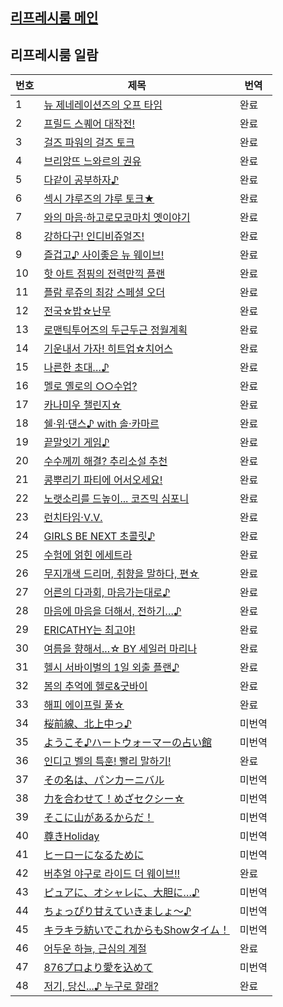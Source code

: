 ## [리프레시룸 메인](https://l4disk.github.io/refresh_room)

## 리프레시룸 일람
|번호|제목|번역|
|--|--|--|
|1|[뉴 제네레이션즈의 오프 타임](https://l4disk.github.io/refresh_room/detail/1/)|완료|
|2|[프릴드 스퀘어 대작전!](https://l4disk.github.io/refresh_room/detail/2/)|완료|
|3|[걸즈 파워의 걸즈 토크](https://l4disk.github.io/refresh_room/detail/3/)|완료|
|4|[브리앙뜨 느와르의 권유](https://l4disk.github.io/refresh_room/detail/4/)|완료|
|5|[다같이 공부하자♪](https://l4disk.github.io/refresh_room/detail/5/)|완료|
|6|[섹시 갸루즈의 갸루 토크★](https://l4disk.github.io/refresh_room/detail/6/)|완료|
|7|[와의 마음·하고로모코마치 옛이야기](https://l4disk.github.io/refresh_room/detail/7/)|완료|
|8|[강하다구! 인디비쥬얼즈!](https://l4disk.github.io/refresh_room/detail/8/)|완료|
|9|[즐겁고♪ 사이좋은 뉴 웨이브!](https://l4disk.github.io/refresh_room/detail/9/)|완료|
|10|[핫 아트 점핑의 전력만끽 플랜](https://l4disk.github.io/refresh_room/detail/10/)|완료|
|11|[플람 루쥬의 최강 스페셜 오더](https://l4disk.github.io/refresh_room/detail/11)|완료|
|12|[전국☆밥☆난무](https://l4disk.github.io/refresh_room/detail/12/)|완료|
|13|[로맨틱투어즈의 두근두근 정월계획](https://l4disk.github.io/refresh_room/detail/13/)|완료|
|14|[기운내서 가자! 히트업☆치어스](https://l4disk.github.io/refresh_room/detail/14/)|완료|
|15|[나른한 초대…♪](https://l4disk.github.io/refresh_room/detail/15/)|완료|
|16|[멜로 옐로의 ○○수업?](https://l4disk.github.io/refresh_room/detail/16/)|완료|
|17|[카나미우 챌린지☆](https://l4disk.github.io/refresh_room/detail/17/)|완료|
|18|[쉘·위·댄스♪ with 솔·카마르](https://l4disk.github.io/refresh_room/detail/18/)|완료|
|19|[끝말잇기 게임♪](https://l4disk.github.io/refresh_room/detail/19/)|완료|
|20|[수수께끼 해결? 추리소설 추천](https://l4disk.github.io/refresh_room/detail/20/)|완료|
|21|[콩뿌리기 파티에 어서오세요!](https://l4disk.github.io/refresh_room/detail/21/)|완료|
|22|[노랫소리를 드높이... 코즈믹 심포니](https://l4disk.github.io/refresh_room/detail/22/)|완료|
|23|[런치타임·V.V.](https://l4disk.github.io/refresh_room/detail/23/)|완료|
|24|[GIRLS BE NEXT 초콜릿♪](https://l4disk.github.io/refresh_room/detail/24/)|완료|
|25|[수험에 얽힌 에세트라](https://l4disk.github.io/refresh_room/detail/25/)|완료|
|26|[무지개색 드리머, 취향을 말하다, 편☆](https://l4disk.github.io/refresh_room/detail/26/)|완료|
|27|[어른의 다과회, 마음가는대로♪](https://l4disk.github.io/refresh_room/detail/27/)|완료|
|28|[마음에 마음을 더해서, 전하기…♪](https://l4disk.github.io/refresh_room/detail/28/)|완료|
|29|[ERICATHY는 최고야!](https://l4disk.github.io/refresh_room/detail/29/)|완료|
|30|[여름을 향해서...☆ BY 세일러 마리나](https://l4disk.github.io/refresh_room/detail/30/)|완료|
|31|[헬시 서바이벌의 1일 외출 플랜♪](https://l4disk.github.io/refresh_room/detail/31/)|완료|
|32|[봄의 추억에 헬로&굿바이](https://l4disk.github.io/refresh_room/detail/32/)|완료|
|33|[해피 에이프릴 풀☆](https://l4disk.github.io/refresh_room/detail/33/)|완료|
|34|[桜前線、北上中っ♪](https://l4disk.github.io/refresh_room/detail/34/)|미번역|
|35|[ようこそ♪ハートウォーマーの占い館](https://l4disk.github.io/refresh_room/detail/35/)|미번역|
|36|[인디고 벨의 특훈! 빨리 말하기!](https://l4disk.github.io/refresh_room/detail/36/)|완료|
|37|[その名は、パンカーニバル](https://l4disk.github.io/refresh_room/detail/37/)|미번역|
|38|[力を合わせて！めざセクシー☆](https://l4disk.github.io/refresh_room/detail/38/)|미번역|
|39|[そこに山があるからだ！](https://l4disk.github.io/refresh_room/detail/39/)|미번역|
|40|[尊きHoliday](https://l4disk.github.io/refresh_room/detail/40/)|미번역|
|41|[ヒーローになるために](https://l4disk.github.io/refresh_room/detail/41/)|미번역|
|42|[버추얼 야구로 라이드 더 웨이브!!](https://l4disk.github.io/refresh_room/detail/42/)|완료|
|43|[ピュアに、オシャレに、大胆に…♪](https://l4disk.github.io/refresh_room/detail/43/)|미번역|
|44|[ちょっぴり甘えていきましょ～♪](https://l4disk.github.io/refresh_room/detail/44/)|미번역|
|45|[キラキラ紡いでこれからもShowタイム！](https://l4disk.github.io/refresh_room/detail/45/)|미번역|
|46|[어두운 하늘, 근심의 계절](https://l4disk.github.io/refresh_room/detail/46/)|완료|
|47|[876プロより愛を込めて](https://l4disk.github.io/refresh_room/detail/47/)|미번역|
|48|[저기, 당신...♪ 누구로 할래?](https://l4disk.github.io/refresh_room/detail/48/)|완료|